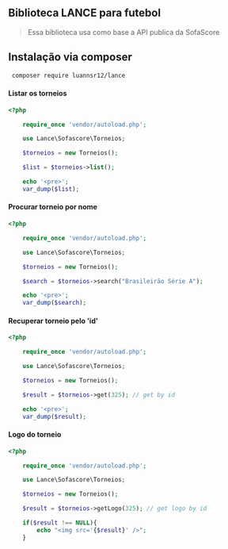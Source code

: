 ## Biblioteca LANCE para futebol

> Essa biblioteca usa como base a API publica da SofaScore

## Instalação via composer

```bash
 composer require luannsr12/lance
```

#### Listar os torneios
 
```php
<?php 

    require_once 'vendor/autoload.php';

    use Lance\Sofascore\Torneios;

    $torneios = new Torneios();

    $list = $torneios->list();

    echo '<pre>';
    var_dump($list);

```

#### Procurar torneio por nome

```php
<?php 

    require_once 'vendor/autoload.php';

    use Lance\Sofascore\Torneios;

    $torneios = new Torneios();

    $search = $torneios->search("Brasileirão Série A");

    echo '<pre>';
    var_dump($search);

```

#### Recuperar torneio pelo 'id'

```php
<?php 

    require_once 'vendor/autoload.php';

    use Lance\Sofascore\Torneios;

    $torneios = new Torneios();

    $result = $torneios->get(325); // get by id

    echo '<pre>';
    var_dump($result);

```

#### Logo do torneio

```php
<?php 

    require_once 'vendor/autoload.php';

    use Lance\Sofascore\Torneios;

    $torneios = new Torneios();

    $result = $torneios->getLogo(325); // get logo by id

    if($result !== NULL){
        echo "<img src='{$result}' />";
    }

```
